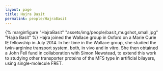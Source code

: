 ```yaml
---
layout: page
title: Hajra Basit
permalink: people/HajraBasit
---
```

{% marginfigure "HajraBasit" "assets/img/people/basit_mugshot_small.jpg" "Hajra Basit" %}
Hajra joined the Wallace group in Oxford on a Marie Curie IE fellowship in July 2014. In her time in the Wallace group, she studied the twin-arginine transport system, both, in vivo and in vitro. She then obtained a John Fell fund in collaboration with Simon Newstead, to extend this work to studying other transporter proteins of the MFS type in artificial bilayers, using single-molecule FRET.
